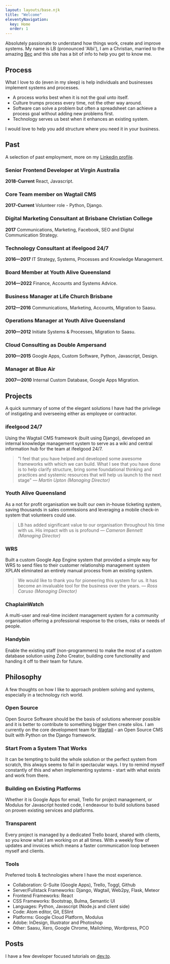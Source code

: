 ```yaml
---
layout: layouts/base.njk
title: "Welcome"
eleventyNavigation:
  key: Home
  order: 1
---
```


Absolutely passionate to understand how things work, create and improve systems. My name is LB (pronounced 'Albi'), I am a Christian, married to the amazing [Bec](https://www.instagram.com/becj/) and this site has a bit of info to help you get to know me.

<a name="process"></a>

## Process

What I love to do (even in my sleep) is help individuals and businesses implement systems and processes.

- A process works best when it is not the goal unto itself.
- Culture trumps process every time, not the other way around.
- Software can solve a problem but often a spreadsheet can achieve a process goal without adding new problems first.
- Technology serves us best when it enhances an existing system.

I would love to help you add structure where you need it in your business.

<a name="past"></a>

## Past

A selection of past employment, more on my [Linkedin profile](https://www.linkedin.com/in/lb-/).

### Senior Frontend Developer at Virgin Australia

**2018-Current**
React, Javascript.

### Core Team member on Wagtail CMS

**2017-Current**
Volunteer role - Python, Django.

### Digital Marketing Consultant at Brisbane Christian College

**2017**
Communications, Marketing, Facebook, SEO and Digital Communication Strategy.

### Technology Consultant at ifeelgood 24/7

**2016—2017**
IT Strategy, Systems, Processes and Knowledge Management.

### Board Member at Youth Alive Queensland

**2014—2022**
Finance, Accounts and Systems Advice.

### Business Manager at Life Church Brisbane

**2012—2016**
Communications, Marketing, Accounts, Migration to Saasu.

### Operations Manager at Youth Alive Queensland

**2010—2012**
Initiate Systems &amp; Processes, Migration to Saasu.

### Cloud Consulting as Double Ampersand

**2010—2015**
Google Apps, Custom Software, Python, Javascript, Design.

### Manager at Blue Air

**2007—2010**
Internal Custom Database, Google Apps Migration.

<a name="projects"></a>

## Projects

A quick summary of some of the elegant solutions I have had the privilege of instigating and overseeing either as employee or contractor.

### ifeelgood 24/7

Using the Wagtail CMS framework (built using Django), developed an internal knowledge management system to serve as a wiki and central information hub for the team at ifeelgood 24/7.

> "I feel that you have helped and developed some awesome frameworks with which we can build. What I see that you have done is to help clarify structure, bring some foundational thinking and practices and systemic resources that will help us launch to the next stage" _— Martin Upton (Managing Director)_

### Youth Alive Queensland

As a not for profit organisation we built our own in-house ticketing system, saving thousands in sales commissions and leveraging a mobile check-in system that volunteers could use.

> LB has added significant value to our organisation throughout his time with us. His impact with us is profound _— Cameron Bennett (Managing Director)_

### WRS

Built a custom Google App Engine system that provided a simple way for WRS to send files to their customer relationship management system XPLAN eliminated an entirely manual process from an existing system.

> We would like to thank you for pioneering this system for us. It has become an invaluable tool for the business over the years. _— Ross Caruso (Managing Director)_

### ChaplainWatch

A multi-user and real-time incident management system for a community organisation offering a professional response to the crises, risks or needs of people.

### Handybin

Enable the existing staff (non-programmers) to make the most of a custom database solution using Zoho Creator, building core functionality and handing it off to their team for future.

<a name="philosophy"></a>

## Philosophy

A few thoughts on how I like to approach problem solving and systems, especially in a technology rich world.

### Open Source

Open Source Software should be the basis of solutions wherever possible and it is better to contribute to something bigger then create silos. I am currently on the core development team for [Wagtail](https://wagtail.io/) - an Open Source CMS built with Python on the Django framework.

### Start From a System That Works

It can be tempting to build the whole solution or the perfect system from scratch, this always seems to fail in spectacular ways. I try to remind myself constantly of this and when implementing systems - start with what exists and work from there.

### Building on Existing Platforms

Whether it is Google Apps for email, Trello for project management, or Modulus for Javascript hosted code, I endeavour to build solutions based on proven existing services and platforms.

### Transparent

Every project is managed by a dedicated Trello board, shared with clients, so you know what I am working on at all times. With a weekly flow of updates and invoices which means a faster communication loop between myself and clients.

### Tools

Preferred tools &amp; technologies where I have the most experience.

- Collaboration: G-Suite (Google Apps), Trello, Toggl, Github
- Server/Fullstack Frameworks: Django, Wagtail, Web2py, Flask, Meteor
- Frontend Frameworks: React
- CSS Frameworks: Bootstrap, Bulma, Semantic UI
- Languages: Python, Javascript (Node.js and client side)
- Code: Atom editor, Git, ESlint
- Platforms: Google Cloud Platform, Modulus
- Adobe: InDesign, Illustrator and Photoshop
- Other: Saasu, Xero, Google Chrome, Mailchimp, Wordpress, PCO

<a name="posts"></a>

## Posts

I have a few developer focused tutorials on [dev.to](https://dev.to/lb).

